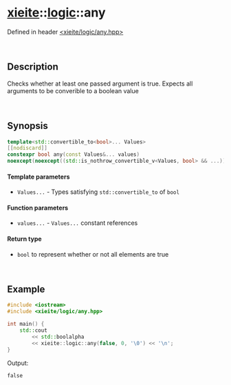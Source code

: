 # [xieite](../xieite.md)\:\:[logic](../logic.md)\:\:any
Defined in header [<xieite/logic/any.hpp>](../../include/xieite/logic/any.hpp)

&nbsp;

## Description
Checks whether at least one passed argument is true. Expects all arguments to be converible to a boolean value

&nbsp;

## Synopsis
```cpp
template<std::convertible_to<bool>... Values>
[[nodiscard]]
constexpr bool any(const Values&... values)
noexcept(noexcept((std::is_nothrow_convertible_v<Values, bool> && ...)));
```
#### Template parameters
- `Values...` - Types satisfying `std::convertible_to` of `bool`
#### Function parameters
- `values...` - `Values...` constant references
#### Return type
- `bool` to represent whether or not all elements are true

&nbsp;

## Example
```cpp
#include <iostream>
#include <xieite/logic/any.hpp>

int main() {
    std::cout
        << std::boolalpha
        << xieite::logic::any(false, 0, '\0') << '\n';
}
```
Output:
```
false
```
